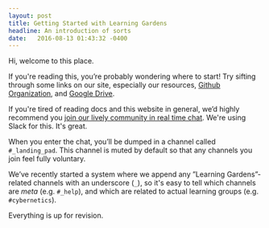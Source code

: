 ```yaml
---
layout: post
title: Getting Started with Learning Gardens
headline: An introduction of sorts
date:   2016-08-13 01:43:32 -0400
---
```


Hi, welcome to this place.

If you're reading this, you’re probably wondering where to start! Try sifting through some links on our site, especially our resources, <a class="link dim green" href="https://github.com/learning-gardens">Github Organization</a>, and <a class="link dim green" href="https://drive.google.com/drive/folders/0By-mhwYd4hkhM2xEZG9iZ1p1QWc?usp=sharing">Google Drive</a>.

If you're tired of reading docs and this website in general, we’d highly recommend you <a class="link dim green" href="https://lg-slack-automate.herokuapp.com/">join our lively community in real time chat</a>. We're using Slack for this. It's great.

When you enter the chat, you’ll be dumped in a channel called <code>#_landing_pad</code>. This channel is muted by default so that any channels you join feel fully voluntary. 

We’ve recently started a system where we append any ”Learning Gardens”-related channels with an underscore (`_`), so it's easy to tell which channels are <em>meta</em> (e.g. `#_help`), and which are related to actual learning groups (e.g. `#cybernetics`).

Everything is up for revision. 
